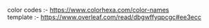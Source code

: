 color codes :- https://www.colorhexa.com/color-names       
template :- https://www.overleaf.com/read/dbgwffyqpcgc#ee3ecc
